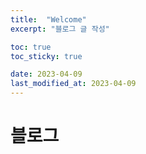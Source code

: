 ```yaml
---
title:  "Welcome"
excerpt: "블로그 글 작성"

toc: true
toc_sticky: true

date: 2023-04-09
last_modified_at: 2023-04-09
---
```


# 블로그
